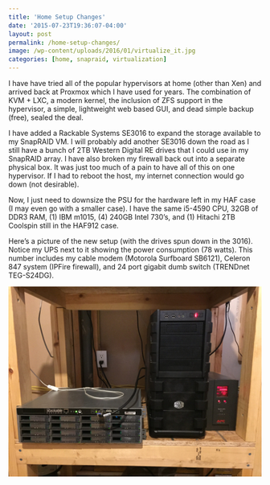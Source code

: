 ```yaml
---
title: 'Home Setup Changes'
date: '2015-07-23T19:36:07-04:00'
layout: post
permalink: /home-setup-changes/
image: /wp-content/uploads/2016/01/virtualize_it.jpg
categories: [home, snapraid, virtualization]
---
```


I have have tried all of the popular hypervisors at home (other than Xen) and arrived back at Proxmox which I have used for years. The combination of KVM + LXC, a modern kernel, the inclusion of ZFS support in the hypervisor, a simple, lightweight web based GUI, and dead simple backup (free), sealed the deal.

I have added a Rackable Systems SE3016 to expand the storage available to my SnapRAID VM. I will probably add another SE3016 down the road as I still have a bunch of 2TB Western Digital RE drives that I could use in my SnapRAID array. I have also broken my firewall back out into a separate physical box. It was just too much of a pain to have all of this on one hypervisor. If I had to reboot the host, my internet connection would go down (not desirable).

Now, I just need to downsize the PSU for the hardware left in my HAF case (I may even go with a smaller case). I have the same i5-4590 CPU, 32GB of DDR3 RAM, (1) IBM m1015, (4) 240GB Intel 730’s, and (1) Hitachi 2TB Coolspin still in the HAF912 case.

Here’s a picture of the new setup (with the drives spun down in the 3016). Notice my UPS next to it showing the power consumption (78 watts). This number includes my cable modem (Motorola Surfboard SB6121), Celeron 847 system (IPFire firewall), and 24 port gigabit dumb switch (TRENDnet TEG-S24DG).

![2Lgx68d](/wp-content/uploads/2016/01/2Lgx68d.jpg)